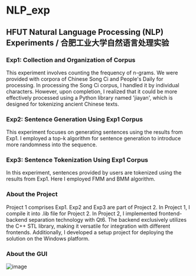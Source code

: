 # NLP_exp
## HFUT Natural Language Processing (NLP) Experiments / 合肥工业大学自然语言处理实验
### Exp1: Collection and Organization of Corpus
This experiment involves counting the frequency of n-grams. We were provided with corpora of Chinese Song Ci and People's Daily for processing. In processing the Song Ci corpus, I handled it by individual characters. However, upon completion, I realized that it could be more effectively processed using a Python library named 'jiayan', which is designed for tokenizing ancient Chinese texts.

### Exp2: Sentence Generation Using Exp1 Corpus
This experiment focuses on generating sentences using the results from Exp1. I employed a top-k algorithm for sentence generation to introduce more randomness into the sequence.

### Exp3: Sentence Tokenization Using Exp1 Corpus
In this experiment, sentences provided by users are tokenized using the results from Exp1. Here I employed FMM and BMM algorithm.

### About the Project
Project 1 comprises Exp1. Exp2 and Exp3 are part of Project 2. In Project 1, I compile it into .lib file for Project 2. In Project 2, I implemented frontend-backend separation technology with Qt6. The backend exclusively utilizes the C++ STL library, making it versatile for integration with different frontends. Additionally, I developed a setup project for deploying the solution on the Windows platform.

### About the GUI
![image](https://github.com/NullHeart12/NLP_exp/assets/125792130/9f6a53dd-213d-424e-ae1f-a9afa17aab04)
